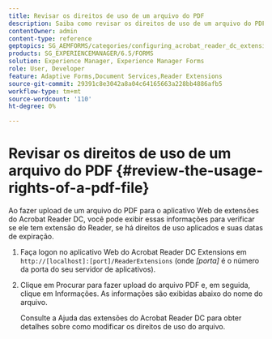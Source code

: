 ```yaml
---
title: Revisar os direitos de uso de um arquivo do PDF
description: Saiba como revisar os direitos de uso de um arquivo do PDF.
contentOwner: admin
content-type: reference
geptopics: SG_AEMFORMS/categories/configuring_acrobat_reader_dc_extensions
products: SG_EXPERIENCEMANAGER/6.5/FORMS
solution: Experience Manager, Experience Manager Forms
role: User, Developer
feature: Adaptive Forms,Document Services,Reader Extensions
source-git-commit: 29391c8e3042a8a04c64165663a228bb4886afb5
workflow-type: tm+mt
source-wordcount: '110'
ht-degree: 0%

---
```


# Revisar os direitos de uso de um arquivo do PDF {#review-the-usage-rights-of-a-pdf-file}

Ao fazer upload de um arquivo do PDF para o aplicativo Web de extensões do Acrobat Reader DC, você pode exibir essas informações para verificar se ele tem extensão do Reader, se há direitos de uso aplicados e suas datas de expiração.

1. Faça logon no aplicativo Web do Acrobat Reader DC Extensions em `http://[localhost]:[port]/ReaderExtensions` (onde *[porta]* é o número da porta do seu servidor de aplicativos).
1. Clique em Procurar para fazer upload do arquivo PDF e, em seguida, clique em Informações. As informações são exibidas abaixo do nome do arquivo.

   Consulte a Ajuda das extensões do Acrobat Reader DC para obter detalhes sobre como modificar os direitos de uso do arquivo.
